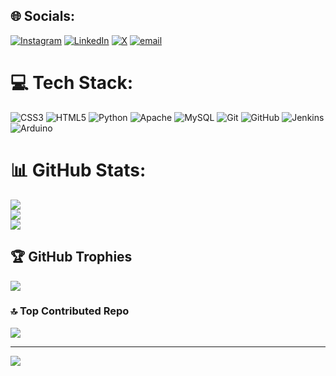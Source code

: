 

## 🌐 Socials:
[![Instagram](https://img.shields.io/badge/Instagram-%23E4405F.svg?logo=Instagram&logoColor=white)](https://instagram.com/https://www.instagram.com/ayushratan_up42?igsh=MXdjZXh4aWhteDViNg==) [![LinkedIn](https://img.shields.io/badge/LinkedIn-%230077B5.svg?logo=linkedin&logoColor=white)](https://linkedin.com/in/ayush-ratan-148569229) [![X](https://img.shields.io/badge/X-black.svg?logo=X&logoColor=white)](https://x.com/@AyushRatan001) [![email](https://img.shields.io/badge/Email-D14836?logo=gmail&logoColor=white)](mailto:ayush03jan@gmail.com) 

# 💻 Tech Stack:
![CSS3](https://img.shields.io/badge/css3-%231572B6.svg?style=plastic&logo=css3&logoColor=white) ![HTML5](https://img.shields.io/badge/html5-%23E34F26.svg?style=plastic&logo=html5&logoColor=white) ![Python](https://img.shields.io/badge/python-3670A0?style=plastic&logo=python&logoColor=ffdd54) ![Apache](https://img.shields.io/badge/apache-%23D42029.svg?style=plastic&logo=apache&logoColor=white) ![MySQL](https://img.shields.io/badge/mysql-4479A1.svg?style=plastic&logo=mysql&logoColor=white) ![Git](https://img.shields.io/badge/git-%23F05033.svg?style=plastic&logo=git&logoColor=white) ![GitHub](https://img.shields.io/badge/github-%23121011.svg?style=plastic&logo=github&logoColor=white) ![Jenkins](https://img.shields.io/badge/jenkins-%232C5263.svg?style=plastic&logo=jenkins&logoColor=white) ![Arduino](https://img.shields.io/badge/-Arduino-00979D?style=plastic&logo=Arduino&logoColor=white)
# 📊 GitHub Stats:
![](https://github-readme-stats.vercel.app/api?username=Ayush03jan&theme=dark&hide_border=false&include_all_commits=true&count_private=true)<br/>
![](https://github-readme-streak-stats.herokuapp.com/?user=Ayush03jan&theme=dark&hide_border=false)<br/>
![](https://github-readme-stats.vercel.app/api/top-langs/?username=Ayush03jan&theme=dark&hide_border=false&include_all_commits=true&count_private=true&layout=compact)

## 🏆 GitHub Trophies
![](https://github-profile-trophy.vercel.app/?username=Ayush03jan&theme=radical&no-frame=false&no-bg=false&margin-w=4)

### 🔝 Top Contributed Repo
![](https://github-contributor-stats.vercel.app/api?username=Ayush03jan&limit=5&theme=dark&combine_all_yearly_contributions=true)

---
[![](https://visitcount.itsvg.in/api?id=Ayush03jan&icon=0&color=0)](https://visitcount.itsvg.in)

<!-- Proudly created with GPRM ( https://gprm.itsvg.in ) -->
